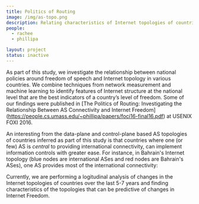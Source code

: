 ```yaml
---
title: Politics of Routing
image: /img/as-topo.png
description: Relating characteristics of Internet topologies of countries with their Internet freedom.
people:
  - rachee
  - phillipa

layout: project
status: inactive
---
```

As part of this study, we investigate the relationship between national policies around freedom of speech and Internet topology in various countries.
We combine techniques from network measurement and machine learning to identify features of Internet structure at the national level that are the best indicators
of a country’s level of freedom. Some of our findings were published in [The Politics of Routing: Investigating the Relationship Between AS
Connectivity and Internet Freedom] (https://people.cs.umass.edu/~phillipa/papers/foci16-final16.pdf) at USENIX FOXI 2016.

An interesting from the data-plane and control-plane based AS topologies of countries inferred as part of this study is that countries where one (or few) AS is *central*
to providing international connectivity, can implement information controls with greater ease. For instance, in Bahrain's Internet topology (blue nodes are international
ASes and red nodes are Bahrain's ASes), one AS provides most of the international connectivity:


Currently, we are performing a logitudinal analysis of changes in the Internet topologies of countries over the last 5-7 years and finding
characteristics of the topologies that can be predictive of changes in Internet Freedom.
